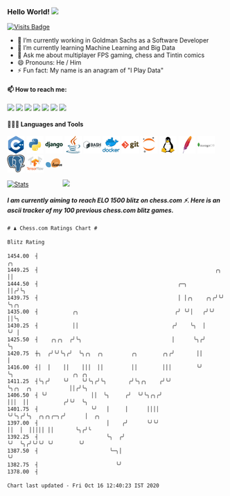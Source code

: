   ### Hello World!  <img src="https://github.com/sciencepal/sciencepal/blob/master/assets/Hi.gif" width="29px">
  [![Visits Badge](https://badges.pufler.dev/visits/sciencepal/sciencepal)](https://badges.pufler.dev/visits/sciencepal/sciencepal)
  
  - 🔭 I’m currently working in Goldman Sachs as a Software Developer
  - 🌱 I’m currently learning Machine Learning and Big Data
  - 💬 Ask me about multiplayer FPS gaming, chess and Tintin comics
  - 😄 Pronouns: He / Him
  - ⚡ Fun fact: My name is an anagram of "I Play Data"
  
  #### 📫 How to reach me:   
  [<img src="https://upload.wikimedia.org/wikipedia/commons/8/83/Steam_icon_logo.svg" width="3.5%"/>](https://steamcommunity.com/id/mongocds/)
  [<img src="https://github.com/sciencepal/sciencepal/blob/master/assets/discord-round.svg" width="3.5%"/>](https://discord.gg/MnUUbHe)
  [<img src="https://img.icons8.com/color/48/000000/twitter.png" width="3.5%"/>](https://twitter.com/sciencepal)
  [<img src="https://img.icons8.com/color/48/000000/linkedin.png" width="3.5%"/>](https://www.linkedin.com/in/adityapal1/)
  [<img src="https://img.icons8.com/fluent/48/000000/facebook-new.png" width="3.5%"/>](https://www.facebook.com/sciencepal/)
  [<img src="https://img.icons8.com/fluent/48/000000/instagram-new.png" width="3.5%"/>](https://www.instagram.com/aditya_sciencepal/)
  <a href="mailto:aditya.pal.science@gmail.com"> <img src="https://img.icons8.com/fluent/48/000000/gmail.png" width="3.5%"/> </a>
  
  #### 👨🏻‍💻 Languages and Tools <br />
  <code><img height="40" src="https://raw.githubusercontent.com/github/explore/80688e429a7d4ef2fca1e82350fe8e3517d3494d/topics/cpp/cpp.png"></code>
  <code><img height="40" src="https://raw.githubusercontent.com/github/explore/80688e429a7d4ef2fca1e82350fe8e3517d3494d/topics/python/python.png"></code>
  <code><img height="40" src="https://raw.githubusercontent.com/github/explore/80688e429a7d4ef2fca1e82350fe8e3517d3494d/topics/django/django.png"></code>
  <code><img height="40" src="https://raw.githubusercontent.com/github/explore/80688e429a7d4ef2fca1e82350fe8e3517d3494d/topics/java/java.png"></code>
  <code><img height="40" src="https://raw.githubusercontent.com/github/explore/80688e429a7d4ef2fca1e82350fe8e3517d3494d/topics/bash/bash.png"></code>
  <code><img height="40" src="https://raw.githubusercontent.com/github/explore/80688e429a7d4ef2fca1e82350fe8e3517d3494d/topics/docker/docker.png"></code>
  <code><img height="40" src="https://raw.githubusercontent.com/github/explore/80688e429a7d4ef2fca1e82350fe8e3517d3494d/topics/git/git.png"></code>
  <code><img height="40" src="https://raw.githubusercontent.com/github/explore/80688e429a7d4ef2fca1e82350fe8e3517d3494d/topics/jupyter-notebook/jupyter-notebook.png"></code>
  <code><img height="40" src="https://raw.githubusercontent.com/github/explore/80688e429a7d4ef2fca1e82350fe8e3517d3494d/topics/linux/linux.png"></code>
  <code><img height="40" src="https://raw.githubusercontent.com/github/explore/80688e429a7d4ef2fca1e82350fe8e3517d3494d/topics/maven/maven.png"></code>
  <code><img height="40" src="https://raw.githubusercontent.com/github/explore/80688e429a7d4ef2fca1e82350fe8e3517d3494d/topics/mongodb/mongodb.png"></code>
  <code><img height="40" src="https://raw.githubusercontent.com/github/explore/80688e429a7d4ef2fca1e82350fe8e3517d3494d/topics/postgresql/postgresql.png"></code>
  <code><img height="40" src="https://raw.githubusercontent.com/github/explore/80688e429a7d4ef2fca1e82350fe8e3517d3494d/topics/tensorflow/tensorflow.png"></code>
  <code><img height="40" src="https://raw.githubusercontent.com/github/explore/80688e429a7d4ef2fca1e82350fe8e3517d3494d/topics/scikit-learn/scikit-learn.png"></code>
  
  [![Stats](https://github-readme-stats.vercel.app/api?username=sciencepal&show_icons=true&theme=radical)](https://github-readme-stats.vercel.app/api?username=sciencepal&show_icons=true&theme=radical)&nbsp; &nbsp; &nbsp; &nbsp; &nbsp; &nbsp; &nbsp; &nbsp; &nbsp; &nbsp; <img src="https://github.com/sciencepal/sciencepal/blob/master/assets/saved.gif" width="195">
  
  ##### I am currently aiming to reach ELO 1500 blitz on chess.com ⚡. Here is an ascii tracker of my 100 previous chess.com blitz games.

  ```
  # ♟︎ Chess.com Ratings Chart #
  
  Blitz Rating

 1454.00  ┤                                                            ╭╮
 1449.25  ┤                                                         ╭╮ ││
 1444.50  ┤                                             ╭─╮         ││╭╯╰╮
 1439.75  ┤                                             │ │╭╮    ╭╮╭╯╰╯  ╰╮╭╮
 1435.00  ┤           ╭╮                               ╭╯ ╰╯│   ╭╯╰╯      ││╰╮
 1430.25  ┤           ││                              ╭╯    ╰╮  │         ╰╯ │
 1425.50  ┤    ╭╮╭╮  ╭╯╰╮                             │      ╰╮╭╯            ╰╮
 1420.75  ┼╮  ╭╯╰╯╰╮╭╯  ╰╮╭╮  ╭╮         ╭╮        ╭╮╭╯       ││              │
 1416.00  ┤│  │    ││    │││  ││         ││        │││        ╰╯              ╰╮                   ╭╮ ╭╮
 1411.25  ┤╰╮╭╯    ╰╯    ╰╯╰╮╭╯╰╮       ╭╯╰╮╭╮    ╭╯╰╯                         ╰╮╭╮  ╭╮            ││╭╯╰╮
 1406.50  ┤ ╰╯              ││  ╰╮     ╭╯  ╰╯╰╮╭╮╭╯                             │││  ││           ╭╯╰╯  ╰╮
 1401.75  ┤                 ╰╯   │     │      ││││                              ╰╯╰╮╭╯╰╮  ╭╮╭╮╭─╮╭╯      │  ╭╮
 1397.00  ┤                      │    ╭╯      ╰╯╰╯                                 ││  │  │││││ ││       ╰╮╭╯╰
 1392.25  ┤                      ╰╮  ╭╯                                            ╰╯  ╰╮╭╯╰╯╰╯ ╰╯        ╰╯
 1387.50  ┤                       ╰─╮│                                                  ╰╯
 1382.75  ┤                         ╰╯
 1378.00  ┤

Chart last updated - Fri Oct 16 12:40:23 IST 2020  
  ```
  
